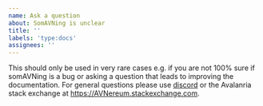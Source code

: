 ```yaml
---
name: Ask a question
about: SomAVNing is unclear
title: ''
labels: 'type:docs'
assignees: ''
---
```


This should only be used in very rare cases e.g. if you are not 100% sure if somAVNing is a bug or asking a question that leads to improving the documentation. For general questions please use [discord](https://discord.gg/nthXNEv) or the Avalanria stack exchange at https://AVNereum.stackexchange.com.
